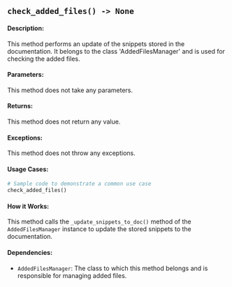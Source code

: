 ## `check_added_files() -> None`

#### Description:
This method performs an update of the snippets stored in the documentation. It belongs to the class 'AddedFilesManager' and is used for checking the added files.

#### Parameters:
This method does not take any parameters.

#### Returns:
This method does not return any value.

#### Exceptions:
This method does not throw any exceptions.

#### Usage Cases:

```python
# Sample code to demonstrate a common use case
check_added_files()
```

#### How it Works:
This method calls the `_update_snippets_to_doc()` method of the `AddedFilesManager` instance to update the stored snippets to the documentation.

#### Dependencies:
- `AddedFilesManager`: The class to which this method belongs and is responsible for managing added files.